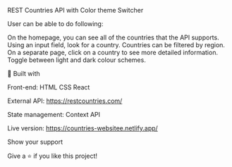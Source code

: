 REST Countries API with Color theme Switcher

User can be able to do following:

On the homepage, you can see all of the countries that the API supports.
Using an input field, look for a country.
Countries can be filtered by region.
On a separate page, click on a country to see more detailed information.
Toggle between light and dark colour schemes.


👷 Built with

Front-end:
HTML
CSS
React

External API: https://restcountries.com/

State management:
Context API

Live version: https://countries-websitee.netlify.app/

Show your support

Give a ⭐ if you like this project!

